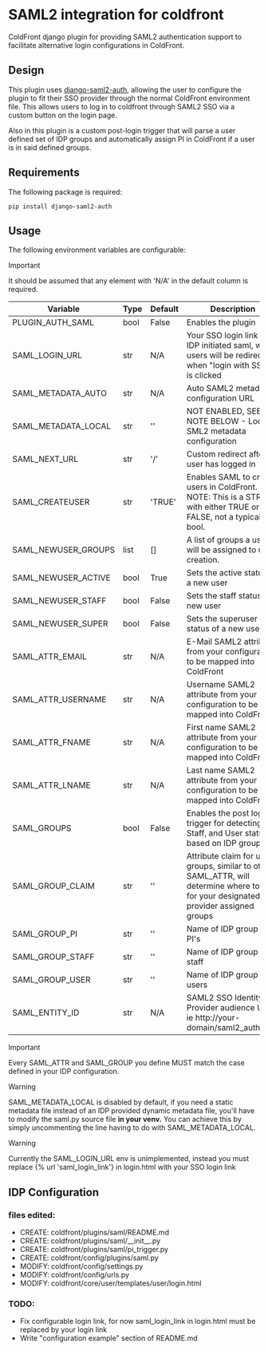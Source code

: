 # SAML2 integration for coldfront

ColdFront django plugin for providing SAML2 authentication support to facilitate alternative login configurations in ColdFront.

## Design

This plugin uses [django-saml2-auth](https://github.com/fangli/django-saml2-auth), allowing the user to configure the plugin to fit their SSO provider through the normal ColdFront environment file. This allows users to log in to coldfront through SAML2 SSO via a custom button on the login page.

Also in this plugin is a custom post-login trigger that will parse a user defined set of IDP groups and automatically assign PI in ColdFront if a user is in said defined groups.
## Requirements

The following package is required:

```
pip install django-saml2-auth
```

## Usage

The following environment variables are configurable: 

> [!IMPORTANT] 
> It should be assumed that any element with 'N/A' in the default column is required.

| Variable                 | Type | Default | Description |
| ------------------------ | ---- | ------- | ----------- |
| PLUGIN_AUTH_SAML         | bool | False   | Enables the plugin |
| SAML_LOGIN_URL           | str  | N/A     | Your SSO login link to IDP initiated saml, where users will be redirected when "login with SSO" is clicked |
| SAML_METADATA_AUTO       | str  | N/A     | Auto SAML2 metadata configuration URL |
| SAML_METADATA_LOCAL      | str  | ''      | NOT ENABLED, SEE NOTE BELOW - Local SML2 metadata configuration |
| SAML_NEXT_URL            | str  | '/'     | Custom redirect after a user has logged in |
| SAML_CREATEUSER          | str  | 'TRUE'  | Enables SAML to create users in ColdFront. NOTE: This is a STRING with either TRUE or FALSE, not a typical bool. |
| SAML_NEWUSER_GROUPS      | list | []      | A list of groups a user will be assigned to upon creation. |
| SAML_NEWUSER_ACTIVE      | bool | True    | Sets the active status of a new user |
| SAML_NEWUSER_STAFF       | bool | False   | Sets the staff status of a new user |
| SAML_NEWUSER_SUPER       | bool | False   | Sets the superuser status of a new user |
| SAML_ATTR_EMAIL          | str  | N/A     | E-Mail SAML2 attribute from your configuration to be mapped into ColdFront |
| SAML_ATTR_USERNAME       | str  | N/A     | Username SAML2 attribute from your configuration to be mapped into ColdFront |
| SAML_ATTR_FNAME          | str  | N/A     | First name SAML2 attribute from your configuration to be mapped into ColdFront |
| SAML_ATTR_LNAME          | str  | N/A     | Last name SAML2 attribute from your configuration to be mapped into ColdFront |
| SAML_GROUPS              | bool | False   | Enables the post login trigger for detecting PI, Staff, and User status based on IDP groups |
| SAML_GROUP_CLAIM         | str  | ''      | Attribute claim for user groups, similar to other SAML_ATTR, will determine where to look for your designated IDP provider assigned groups |
| SAML_GROUP_PI            | str  | ''      | Name of IDP group for PI's |
| SAML_GROUP_STAFF         | str  | ''      | Name of IDP group for staff |
| SAML_GROUP_USER          | str  | ''      | Name of IDP group for users |
| SAML_ENTITY_ID           | str  | N/A     | SAML2 SSO Identity Provider audience URI, ie http://your-domain/saml2_auth/acs/ |

> [!IMPORTANT]
> Every SAML_ATTR and SAML_GROUP you define MUST match the case defined in your IDP configuration.

> [!WARNING]
> SAML_METADATA_LOCAL is disabled by default, if you need a static metadata file instead of an IDP provided dynamic metadata file, you'll have to modify the saml.py source file **in your venv.** You can achieve this by simply uncommenting the line having to do with SAML_METADATA_LOCAL.

> [!WARNING]
> Currently the SAML_LOGIN_URL env is unimplemented, instead you must replace {% url 'saml_login_link'} in login.html with your SSO login link

## IDP Configuration

 

### files edited:

- CREATE: coldfront/plugins/saml/README.md
- CREATE: coldfront/plugins/saml/\_\_init\_\_.py
- CREATE: coldfront/plugins/saml/pi_trigger.py
- CREATE: coldfront/config/plugins/saml.py
- MODIFY: coldfront/config/settings.py
- MODIFY: coldfront/config/urls.py
- MODIFY: coldfront/core/user/templates/user/login.html

### TODO:

- Fix configurable login link, for now saml_login_link in login.html must be replaced by your login link
- Write "configuration example" section of README.md